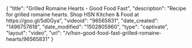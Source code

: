 {
    "title": "Grilled Romaine Hearts - Good Food Fast",
    "description": "Recipe for grilled romaine hearts. Shop HSN Kitchen & Food at https:\/\/goo.gl\/5d0Gya",
    "videoid": "96565831",
    "date_created": "1496757618",
    "date_modified": "1502805960",
    "type": "captivate",
    "layout": "video",
    "url": "\/v\/hsn-good-food-fast-grilled-romaine-hearts\/96565831"
}